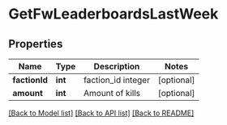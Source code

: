 # GetFwLeaderboardsLastWeek

## Properties
Name | Type | Description | Notes
------------ | ------------- | ------------- | -------------
**factionId** | **int** | faction_id integer | [optional] 
**amount** | **int** | Amount of kills | [optional] 

[[Back to Model list]](../README.md#documentation-for-models) [[Back to API list]](../README.md#documentation-for-api-endpoints) [[Back to README]](../README.md)



